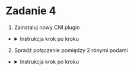 # Zadanie 4

1. Zainstaluj nowy CNI plugin
- <details>
  <summary>Instrukcja krok po kroku</summary>

  - Popraw plik configuracyjny `cluster.config`
    ```yaml
    kind: Cluster
    apiVersion: kind.x-k8s.io/v1alpha4
    networking:
      disableDefaultCNI: true
    nodes:
      - role: control-plane 
      - role: worker 
      - role: worker
      - role: worker
    ```
    - Pobierz `cilium`
      ```bash
      CILIUM_CLI_VERSION=$(curl -s https://raw.githubusercontent.com/cilium/cilium-cli/main/stable.txt)
      CLI_ARCH=amd64
      if [ "$(uname -m)" = "aarch64" ]; then CLI_ARCH=arm64; fi
      curl -L --fail --remote-name-all https://github.com/cilium/cilium-cli/releases/download/${CILIUM_CLI_VERSION}/cilium-linux-${CLI_ARCH}.tar.gz{,.sha256sum}
      sha256sum --check cilium-linux-${CLI_ARCH}.tar.gz.sha256sum
      sudo tar xzvfC cilium-linux-${CLI_ARCH}.tar.gz /usr/local/bin
      rm cilium-linux-${CLI_ARCH}.tar.gz{,.sha256sum}
      ```
    - Zainstaluj `cilium`
      ```bash
      cilium install --version 1.16.6
      ```

</details>


2. Spradź połączenie pomiędzy 2 rónymi podami
- <details>
  <summary>Instrukcja krok po kroku</summary>

  - Utwórz dwa Pody w pliku `pods.yaml`:
      ```yaml
      apiVersion: v1
      kind: Pod
      metadata:
        name: pod-a
      spec:
        containers:
        - name: busybox
          image: busybox
          command:
          - sleep
          - "3600"
      ---
      apiVersion: v1
      kind: Pod
      metadata:
        name: pod-b
      spec:
        containers:
        - name: busybox
          image: busybox
          command:
          - sleep
          - "3600"
      ```
    - Zastosuj manifest:
      ```bash
      kubectl apply -f pods.yaml
      ```
    - Sprawdz adres IP `pod-b`
      ```bash
      kubectl get pods -o wide
      ```
    - Sprawdź komunikację między Podami:
      ```bash
      kubectl exec -it pod-a -- ping pod-b
      ```
</details>
